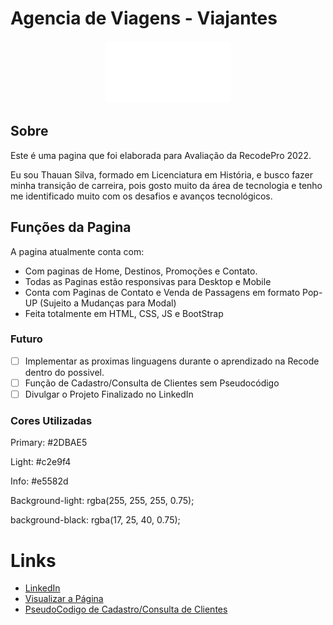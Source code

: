 # Agencia de Viagens - Viajantes

<p align="center"><img src="./src/png/logo-branca.svg" width="200" height="100" alt="Logo da Pagina"></p>

## Sobre

Este é uma pagina que foi elaborada para Avaliação da RecodePro 2022.

Eu sou Thauan Silva, formado em Licenciatura em História, e busco fazer minha transição de carreira, pois gosto muito da área de tecnologia e tenho me identificado muito com os desafios e avanços tecnológicos.

## Funções da Pagina

A pagina atualmente conta com:

- Com paginas de Home, Destinos, Promoções e Contato.
- Todas as Paginas estão responsivas para Desktop e Mobile
- Conta com Paginas de Contato e Venda de Passagens em formato Pop-UP (Sujeito a Mudanças para Modal)
- Feita totalmente em HTML, CSS, JS e BootStrap

### Futuro

- [ ] Implementar as proximas linguagens durante o aprendizado na Recode dentro do possivel.
- [ ] Função de Cadastro/Consulta de Clientes sem Pseudocódigo
- [ ] Divulgar o Projeto Finalizado no LinkedIn

### Cores Utilizadas

Primary: #2DBAE5

Light: #c2e9f4

Info: #e5582d

Background-light: rgba(255, 255, 255, 0.75);

background-black: rgba(17, 25, 40, 0.75);

# Links

- [LinkedIn](https://www.linkedin.com/in/devmagary/)
- [Visualizar a Página](https://devmagary.github.io/agencia-de-viagens-viajantes/)
- [PseudoCodigo de Cadastro/Consulta de Clientes]()
